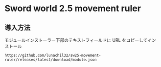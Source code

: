 # Sword world 2.5 movement ruler

## 導入方法

モジュールインストーラー下部のテキストフィールドに URL をコピーしてインストール

``` 
https://github.com/lunachil32/sw25-movement-ruler/releases/latest/download/module.json
 ```
